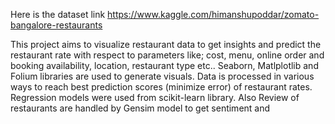 Here is the dataset link
https://www.kaggle.com/himanshupoddar/zomato-bangalore-restaurants

This project aims to visualize restaurant data to get insights and predict the restaurant rate with respect to parameters like;
cost, menu, online order and booking availability, location, restaurant type etc.. 
Seaborn, Matlplotlib and Folium libraries are used to generate visuals.
Data is processed in various ways to reach best prediction scores (minimize error) of restaurant rates. Regression models were used from scikit-learn library.
Also Review of restaurants are handled by Gensim model to get sentiment and 
